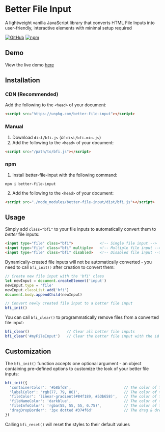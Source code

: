 # Better File Input
A lightweight vanilla JavaScript library that converts HTML File Inputs into user-friendly, interactive elements with minimal setup required

[![GitHub](https://img.shields.io/github/license/nifte/better-file-input.svg)](https://github.com/nifte/better-file-input/blob/master/LICENSE)
[![npm](https://img.shields.io/npm/v/better-file-input.svg)](https://www.npmjs.com/package/better-file-input)

## Demo
View the live demo [here](https://nifte.github.io/better-file-input)

## Installation
### CDN (Recommended)
Add the following to the `<head>` of your document:
```html
<script src="https://unpkg.com/better-file-input"></script>
```

### Manual
1. Download `dist/bfi.js` (or `dist/bfi.min.js`)
2. Add the following to the `<head>` of your document:
```html
<script src="/path/to/bfi.js"></script>
```

### npm
1. Install better-file-input with the following command:
```
npm i better-file-input
```
2. Add the following to the `<head>` of your document:
```html
<script src="./node_modules/better-file-input/dist/bfi.js"></script>
```

## Usage
Simply add `class="bfi"` to your file inputs to automatically convert them to *better* file inputs:
```html
<input type="file" class="bfi">            <!-- Single file input -->
<input type="file" class="bfi" multiple>   <!-- Multiple file input -->
<input type="file" class="bfi" disabled>   <!-- Disabled file input -->
```

Dynamically-created file inputs will not be automatically converted - you need to call `bfi_init()` after creation to convert them:
```javascript
// Create new file input with the 'bfi' class
let newInput = document.createElement('input')
newInput.type = 'file'
newInput.classList.add('bfi')
document.body.appendChild(newInput)

// Convert newly created file input to a better file input
bfi_init()
```

You can call `bfi_clear()` to programmatically remove files from a converted file input:
```javascript
bfi_clear()                 // Clear all better file inputs
bfi_clear('#myFileInput')   // Clear the better file input with the id 'myFileInput'
```

## Customization
The `bfi_init()` function accepts one optional argument - an object containing pre-defined options to customize the look of your better file inputs:
```javascript
bfi_init({
  'containerColor': '#b8bfd8',                        // The color of the file container
  'labelColor': 'rgb(77, 79, 86)',                    // The color of the file container label
  'fileColor': 'linear-gradient(#84f189, #53b658)',   // The color of the files
  'fileNameColor': 'darkblue',                        // The color of the file names
  'fileInfoColor': 'rgba(55, 55, 55, 0.75)',          // The color of the file size info
  'dragDropBorder': '3px dotted #374f6d'              // The drag & drop border
})
```
Calling `bfi_reset()` will reset the styles to their default values